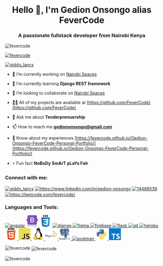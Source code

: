 <h1 align="center">Hello 👋, I'm Gedion Onsongo alias FeverCode</h1>
<h3 align="center">A passionate fullstack developer from Nairobi Kenya</h3>

<p align="left"> <img src="https://komarev.com/ghpvc/?username=fevercode&label=Profile%20views&color=0e75b6&style=flat" alt="fevercode" /> </p>

<p align="left"> <a href="https://github.com/ryo-ma/github-profile-trophy"><img src="https://github-profile-trophy.vercel.app/?username=fevercode" alt="fevercode" /></a> </p>

<p align="left"> <a href="https://twitter.com/giddy_lancs" target="blank"><img src="https://img.shields.io/twitter/follow/giddy_lancs?logo=twitter&style=for-the-badge" alt="giddy_lancs" /></a> </p>

- 🔭 I’m currently working on [Nairobi Spaces](https://nairobi-spaces.herokuapp.com/)

- 🌱 I’m currently learning **Django REST framework**

- 👯 I’m looking to collaborate on [Nairobi Spaces](https://nairobi-spaces.herokuapp.com/)

- 👨‍💻 All of my projects are available at [https://github.com/FeverCode](https://github.com/FeverCode)

- 💬 Ask me about **Tenderprenuership**

- 📫 How to reach me **gediononsongo@gmail.com**

- 📄 Know about my experiences [https://fevercode.github.io/Gedion-Onsongo-FeverCode-Personal-Portfolio/](https://fevercode.github.io/Gedion-Onsongo-FeverCode-Personal-Portfolio/)

- ⚡ Fun fact **NoBoDy SmArT pLaYs FaIr**

<h3 align="left">Connect with me:</h3>
<p align="left">
<a href="https://twitter.com/giddy_lancs" target="blank"><img align="center" src="https://raw.githubusercontent.com/rahuldkjain/github-profile-readme-generator/master/src/images/icons/Social/twitter.svg" alt="giddy_lancs" height="30" width="40" /></a>
<a href="https://linkedin.com/in/https://www.linkedin.com/in/gedion-onsongo" target="blank"><img align="center" src="https://raw.githubusercontent.com/rahuldkjain/github-profile-readme-generator/master/src/images/icons/Social/linked-in-alt.svg" alt="https://www.linkedin.com/in/gedion-onsongo" height="30" width="40" /></a>
<a href="https://stackoverflow.com/users/14488539" target="blank"><img align="center" src="https://raw.githubusercontent.com/rahuldkjain/github-profile-readme-generator/master/src/images/icons/Social/stack-overflow.svg" alt="14488539" height="30" width="40" /></a>
<a href="https://www.leetcode.com/https://leetcode.com/fevercode/" target="blank"><img align="center" src="https://raw.githubusercontent.com/rahuldkjain/github-profile-readme-generator/master/src/images/icons/Social/leet-code.svg" alt="https://leetcode.com/fevercode/" height="30" width="40" /></a>
</p>

<h3 align="left">Languages and Tools:</h3>
<p align="left"> <a href="https://angular.io" target="_blank" rel="noreferrer"> <img src="https://angular.io/assets/images/logos/angular/angular.svg" alt="angular" width="40" height="40"/> </a> <a href="https://getbootstrap.com" target="_blank" rel="noreferrer"> <img src="https://raw.githubusercontent.com/devicons/devicon/master/icons/bootstrap/bootstrap-plain-wordmark.svg" alt="bootstrap" width="40" height="40"/> </a> <a href="https://www.w3schools.com/css/" target="_blank" rel="noreferrer"> <img src="https://raw.githubusercontent.com/devicons/devicon/master/icons/css3/css3-original-wordmark.svg" alt="css3" width="40" height="40"/> </a> <a href="https://www.djangoproject.com/" target="_blank" rel="noreferrer"> <img src=[https://user-images.githubusercontent.com/66039545/181914609-33e72551-6d7c-422f-b55b-5345b02cde46.png"](https://www.djangoproject.com/community/logos/) alt="django" width="40" height="40"/> </a> <a href="https://www.figma.com/" target="_blank" rel="noreferrer"> <img src="https://www.vectorlogo.zone/logos/figma/figma-icon.svg" alt="figma" width="40" height="40"/> </a> <a href="https://firebase.google.com/" target="_blank" rel="noreferrer"> <img src="https://www.vectorlogo.zone/logos/firebase/firebase-icon.svg" alt="firebase" width="40" height="40"/> </a> <a href="https://flask.palletsprojects.com/" target="_blank" rel="noreferrer"> <img src="https://www.vectorlogo.zone/logos/pocoo_flask/pocoo_flask-icon.svg" alt="flask" width="40" height="40"/> </a> <a href="https://git-scm.com/" target="_blank" rel="noreferrer"> <img src="https://www.vectorlogo.zone/logos/git-scm/git-scm-icon.svg" alt="git" width="40" height="40"/> </a> <a href="https://heroku.com" target="_blank" rel="noreferrer"> <img src="https://www.vectorlogo.zone/logos/heroku/heroku-icon.svg" alt="heroku" width="40" height="40"/> </a> <a href="https://www.w3.org/html/" target="_blank" rel="noreferrer"> <img src="https://raw.githubusercontent.com/devicons/devicon/master/icons/html5/html5-original-wordmark.svg" alt="html5" width="40" height="40"/> </a> <a href="https://developer.mozilla.org/en-US/docs/Web/JavaScript" target="_blank" rel="noreferrer"> <img src="https://raw.githubusercontent.com/devicons/devicon/master/icons/javascript/javascript-original.svg" alt="javascript" width="40" height="40"/> </a> <a href="https://www.linux.org/" target="_blank" rel="noreferrer"> <img src="https://raw.githubusercontent.com/devicons/devicon/master/icons/linux/linux-original.svg" alt="linux" width="40" height="40"/> </a> <a href="https://www.mysql.com/" target="_blank" rel="noreferrer"> <img src="https://raw.githubusercontent.com/devicons/devicon/master/icons/mysql/mysql-original-wordmark.svg" alt="mysql" width="40" height="40"/> </a> <a href="https://www.postgresql.org" target="_blank" rel="noreferrer"> <img src="https://raw.githubusercontent.com/devicons/devicon/master/icons/postgresql/postgresql-original-wordmark.svg" alt="postgresql" width="40" height="40"/> </a> <a href="https://postman.com" target="_blank" rel="noreferrer"> <img src="https://www.vectorlogo.zone/logos/getpostman/getpostman-icon.svg" alt="postman" width="40" height="40"/> </a> <a href="https://www.python.org" target="_blank" rel="noreferrer"> <img src="https://raw.githubusercontent.com/devicons/devicon/master/icons/python/python-original.svg" alt="python" width="40" height="40"/> </a> <a href="https://www.typescriptlang.org/" target="_blank" rel="noreferrer"> <img src="https://raw.githubusercontent.com/devicons/devicon/master/icons/typescript/typescript-original.svg" alt="typescript" width="40" height="40"/> </a> </p>

<p><img align="left" src="https://github-readme-stats.vercel.app/api/top-langs?username=fevercode&show_icons=true&locale=en&layout=compact" alt="fevercode" /></p>

<p>&nbsp;<img align="center" src="https://github-readme-stats.vercel.app/api?username=fevercode&show_icons=true&locale=en" alt="fevercode" /></p>

<p><img align="center" src="https://github-readme-streak-stats.herokuapp.com/?user=fevercode&" alt="fevercode" /></p>
